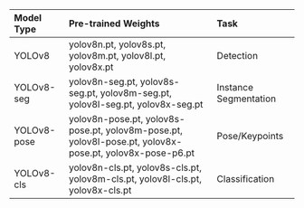 | Model Type | Pre-trained Weights | Task |
| :-----| :---- | :---- |
| YOLOv8 | yolov8n.pt, yolov8s.pt, yolov8m.pt, yolov8l.pt, yolov8x.pt | Detection |
| YOLOv8-seg | yolov8n-seg.pt, yolov8s-seg.pt, yolov8m-seg.pt, yolov8l-seg.pt, yolov8x-seg.pt | Instance Segmentation |
| YOLOv8-pose | yolov8n-pose.pt, yolov8s-pose.pt, yolov8m-pose.pt, yolov8l-pose.pt, yolov8x-pose.pt, yolov8x-pose-p6.pt | Pose/Keypoints |
| YOLOv8-cls	 | yolov8n-cls.pt, yolov8s-cls.pt, yolov8m-cls.pt, yolov8l-cls.pt, yolov8x-cls.pt | Classification |
